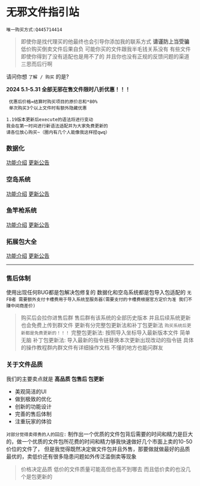 # 无邪文件指引站
``唯一购买方式:Q445714414``
>即使你是找代理买的他最终也会引导你添加我的联系方式
>**请谨防上当受骗** 
>低价购买倒卖文件后果自负 可能你买的文件跟我半毛钱关系没有 有些文件即使你得到了没有适配也是用不了的 并且你也没有正规的反馈问题的渠道 三思而后行啊

 请问你想 `了解 / 购买` 的是?

**2024 5.1-5.31 全部无邪在售文件限时八折优惠！！！**
```
 优惠后价格=结算时购买项目的原价总和*80%
 单次购买3个以上文件时有额外隐藏优惠
 ```

```
1.19版本更新后execute的语法将进行变动
我会在第一时间进行新语法适配并为大家免费更新的
请各位放心购买~（圈内有几个人能像我这样捏qwq）
```
### 数据化
[功能介绍](https://github.com/Wuxie233/MarkDown/tree/master/%E6%95%B0%E6%8D%AE%E5%8C%96_%E5%8A%9F%E8%83%BD%E4%BB%8B%E7%BB%8D.md)
[更新公告](https://github.com/Wuxie233/MarkDown/tree/master/%E6%95%B0%E6%8D%AE%E5%8C%96_%E6%9B%B4%E6%96%B0%E5%85%AC%E5%91%8A.md)
### 空岛系统
[功能介绍](https://github.com/Wuxie233/MarkDown/tree/master/%E7%A9%BA%E5%B2%9B%E7%B3%BB%E7%BB%9F_%E5%8A%9F%E8%83%BD%E4%BB%8B%E7%BB%8D.md)
[更新公告](https://github.com/Wuxie233/MarkDown/tree/master/%E7%A9%BA%E5%B2%9B%E7%B3%BB%E7%BB%9F_%E6%9B%B4%E6%96%B0%E5%85%AC%E5%91%8A.md)
### 鱼竿枪系统
[功能介绍](https://github.com/Wuxie233/MarkDown/tree/master/%E6%9E%AA%E6%A2%B0%E7%B3%BB%E7%BB%9F%E5%BC%80%E5%8F%91%E6%8C%87%E5%8D%97.md)
[更新公告](https://github.com/Wuxie233/MarkDown/tree/master/%E6%9E%AA%E6%A2%B0_%E6%9B%B4%E6%96%B0%E5%85%AC%E5%91%8A.md)

### 拓展包大全
[功能介绍](https://github.com/Wuxie233/MarkDown/tree/master/%E6%8B%93%E5%B1%95%E5%88%97%E8%A1%A8.md)
[更新公告](https://github.com/Wuxie233/MarkDown/tree/master/%E6%8B%93%E5%B1%95%E5%8C%85_%E6%9B%B4%E6%96%B0%E5%85%AC%E5%91%8A.md)

---

### 售后体制
使用出现任何BUG都是包解决包修复的
数据化和空岛系统都是包导入包适配的
``无FB者 需要额外支付卡槽费用于导入系统至服务器(需要支付的卡槽费根据官方定价为准 我们不赚中间商差价)``
>购买后会拉你进售后群 售后群有该系统的全部历史版本 并且后续系统更新也会免费上传到群文件 更新有分完整包更新法和补丁包更新法
>``购买系统后更新都是免费更新的！！！``
>完整包更新法: 按照导入坐标导入最新版本文件 简单无脑
>补丁包更新法: 导入最新的指令链替换本次更新出现改动的指令链
>具体的操作教程群内群文件有详细操作文档 不懂的地方也能问群友


### 关于文件品质
我们的主要卖点就是 **高品质 包售后 包更新**

* 美观简洁的UI
* 做到极致的优化
* 创新的功能设计
* 完善的售后体制
* 注重玩家的体验

`对部分觉得卖得贵的人的回应:`
制作出一个优质的文件包背后需要的时间和精力是巨大的，做一个优质的文件包所花费的时间和精力够我快速做好几个市面上卖的10-50价位的文件了，
但是我觉得既然决定做文件包并且外售，那要做就做最好的品质最优的，卖低价还有很多隐患问题如外传泛滥倒卖等现象
>价格决定品质 低价的文件质量可能高但也高不到哪去 而且低价卖的也没几个是包更新的
